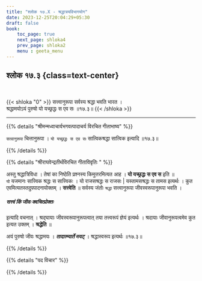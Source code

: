 ```yaml
---
title: "श्लोक १७.X - श्रद्धात्रयविभागयोग"
date: 2023-12-25T20:04:29+05:30
draft: false
book:
    toc_page: true
    next_page: shloka4
    prev_page: shloka2
    menu : geeta_menu
---
```




## श्लोक १७.३ {class=text-center}

<br/>

{{< shloka  "0"  >}}
सत्त्वानुरूपा सर्वस्य श्रद्धा भवति भारत ।  
श्रद्धामयोऽयं पुरुषो यो यच्छ्रद्धः स एव सः ॥१७.३॥
{{< /shloka >}}

---


{{% details "श्रीमन्मध्वाचार्यभगवत्पादाचर्य विरचित  गीताभाष्य" %}}

`सत्वानुरूपा` चित्तानुरूपा । `यो यच्छ्रद्धः स एव सः` 
सात्विकश्रद्धा सात्विक इत्यादि ॥१७.३॥

{{% /details %}}



{{% details "श्रीराघवेन्द्रतीर्थविरचित गीताविवृतिः " %}}

अस्तु श्रद्धात्रिविधा । तेषां का निष्ठेति प्रश्नस्य 
किमुत्तरमित्यत आह । **यो यच्छ्रद्धः स एव स** इति ॥   
`यो` यजमानः सात्त्विक श्रद्धः स सात्त्विकः । 
यो राजसश्रद्धः स राजसः | यस्तामसश्रद्धः स तामस
इत्यर्थः । कुत एवमित्यतस्तदुपपादनायोक्तम् । **सत्त्वेति** ॥ 
सर्वस्य जंतोः `श्रद्धा` सत्त्वानुरूपा जीवस्वरूपानुरूपा 
भवति ।   
##### सत्त्वं किं जीवः क्वचित्प्रोक्तः 
इत्यादि वचनात्‌ । श्रद्घायाः 
जीवस्वरूपानुरूपत्वात्‌ तया तत्त्वरूपं ज्ञेयं इत्यर्थः । 
श्रदायाः जीवानुरूपत्वमेव कुत इत्यत उक्तम्‌ । 
**श्रद्धेति** ॥  

अयं पुरुषो जीवः श्रद्धामयः । ***तादात्म्यार्ते  मयट्‌*** । 
श्रद्धास्वरूप इत्यर्थः ॥१७.३॥


{{% /details %}}



{{% details "पद विचार" %}}


{{% /details %}}
